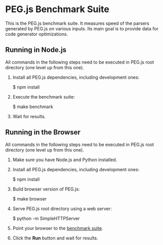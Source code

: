 PEG.js Benchmark Suite
======================

This is the PEG.js benchmark suite. It measures speed of the parsers generated
by PEG.js on various inputs. Its main goal is to provide data for code generator
optimizations.

Running in Node.js
------------------

All commands in the following steps need to be executed in PEG.js root directory
(one level up from this one).

  1. Install all PEG.js dependencies, including development ones:

        $ npm install

  2. Execute the benchmark suite:

        $ make benchmark

  3. Wait for results.

Running in the Browser
----------------------

All commands in the following steps need to be executed in PEG.js root directory
(one level up from this one).

  1. Make sure you have Node.js and Python installed.

  2. Install all PEG.js dependencies, including development ones:

        $ npm install

  3. Build browser version of PEG.js:

        $ make browser

  4. Serve PEG.js root directory using a web server:

        $ python -m SimpleHTTPServer

  5. Point your browser to the [benchmark suite](http://localhost:8000/benchmark/index.html).

  6. Click the **Run** button and wait for results.

